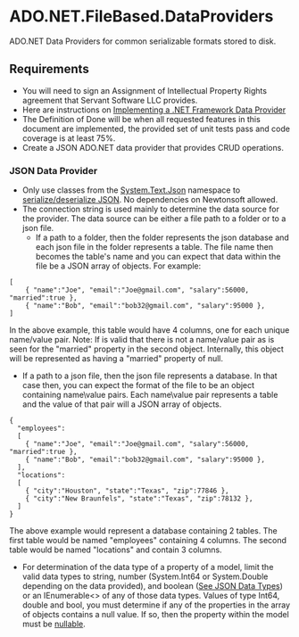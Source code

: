 # ADO.NET.FileBased.DataProviders
ADO.NET Data Providers for common serializable formats stored to disk.

## Requirements
- You will need to sign an Assignment of Intellectual Property Rights agreement that Servant Software LLC provides.
- Here are instructions on [Implementing a .NET Framework Data Provider](https://learn.microsoft.com/en-us/previous-versions/aa720164(v=vs.71))
- The Definition of Done will be when all requested features in this document are implemented, the provided set of unit tests pass and code coverage is at least 75%.
- Create a JSON ADO.NET data provider that provides CRUD operations.

### JSON Data Provider
- Only use classes from the [System.Text.Json](https://learn.microsoft.com/en-us/dotnet/api/system.text.json) namespace to [serialize/deserialize JSON](https://learn.microsoft.com/en-us/dotnet/standard/serialization/system-text-json/how-to?pivots=dotnet-7-0).  No dependencies on Newtonsoft allowed.
- The connection string is used mainly to determine the data source for the provider.  The data source can be either a file path to a folder or to a json file.   
  - If a path to a folder, then the folder represents the json database and each json file in the folder represents a table.  The file name then becomes the table's name and you can expect that data within the file be a JSON array of objects.  For example:
```
[  
    { "name":"Joe", "email":"Joe@gmail.com", "salary":56000, "married":true },  
    { "name":"Bob", "email":"bob32@gmail.com", "salary":95000 },  
]
```
In the above example, this table would have 4 columns, one for each unique name/value pair.  Note: If is valid that there is not a name/value pair as is seen for the "married" property in the second object.  Internally, this object will be represented as having a "married" property of null.
  
  - If a path to a json file, then the json file represents a database.  In that case then, you can expect the format of the file to be an object containing name\value pairs.  Each name\value pair represents a table and the value of that pair will a JSON array of objects.
```
{
  "employees": 
  [  
    { "name":"Joe", "email":"Joe@gmail.com", "salary":56000, "married":true },  
    { "name":"Bob", "email":"bob32@gmail.com", "salary":95000 },  
  ],
  "locations":
  [
    { "city":"Houston", "state":"Texas", "zip":77846 },
    { "city":"New Braunfels", "state":"Texas", "zip":78132 },
  ]
}
```
The above example would represent a database containing 2 tables.  The first table would be named "employees" containing 4 columns.  The second table would be named "locations" and contain 3 columns.
  
- For determination of the data type of a property of a model, limit the valid data types to string, number (System.Int64 or System.Double depending on the data provided), and boolean ([See JSON Data Types](https://www.w3schools.com/js/js_json_datatypes.asp)) or an IEnumerable<> of any of those data types.   Values of type Int64, double and bool, you must determine if any of the properties in the array of objects contains a null value.  If so, then the property within the model must be [nullable](https://learn.microsoft.com/en-us/dotnet/csharp/language-reference/builtin-types/nullable-value-types).


